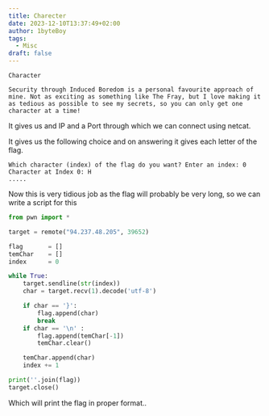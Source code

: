 ```yaml
---
title: Charecter 
date: 2023-12-10T13:37:49+02:00
author: 1byteBoy
tags:
  - Misc
draft: false
---
```


```
Character

Security through Induced Boredom is a personal favourite approach of mine. Not as exciting as something like The Fray, but I love making it as tedious as possible to see my secrets, so you can only get one character at a time!
```

It gives us and IP and a Port through which we can connect using netcat.

It gives us the following choice and on answering it gives each letter of the flag.

```
Which character (index) of the flag do you want? Enter an index: 0
Character at Index 0: H
.....
```

Now this is very tidious job as the flag will probably be very long, so we can write a script for this

```python
from pwn import *

target = remote("94.237.48.205", 39652)

flag       = []
temChar    = []
index      = 0

while True:
    target.sendline(str(index))
    char = target.recv(1).decode('utf-8')

    if char == '}': 
        flag.append(char)
        break
    if char == '\n' :
        flag.append(temChar[-1])
        temChar.clear()

    temChar.append(char)
    index += 1

print(''.join(flag))
target.close()
```

Which will print the flag in proper format..